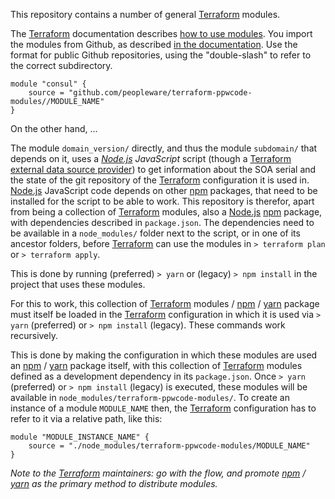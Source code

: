 This repository contains a number of general [Terraform] modules.

The [Terraform] documentation describes [how to use modules].
You import the modules from Github, as described [in the documentation][Terraform module sources].
Use the format for public Github repositories, using the "double-slash" to refer to the correct
subdirectory.

    module "consul" {
        source = "github.com/peopleware/terraform-ppwcode-modules//MODULE_NAME"
    }

On the other hand, …

The module `domain_version/` directly, and thus the module `subdomain/` that depends on it,
uses a _[Node.js] JavaScript_ script (though a [Terraform external data source provider]) to get information
about the SOA serial and the state of the git repository of the [Terraform] configuration it is used in.
[Node.js] JavaScript code depends on other [npm] packages, that need to be installed for the script to be able to
work. This repository is therefor, apart from being a collection of [Terraform] modules, also a [Node.js]
[npm] package, with dependencies described in `package.json`. The dependencies need to be available in a
`node_modules/` folder next to the script, or in one of its ancestor folders, before [Terraform] can use the
modules in `> terraform plan` or `> terraform apply`.

This is done by running (preferred) `> yarn` or (legacy) `> npm install` in the project that uses these modules.

For this to work, this collection of [Terraform] modules / [npm] / [yarn] package must itself be loaded in the
[Terraform] configuration in which it is used via `> yarn` (preferred) or `> npm install` (legacy). These commands 
work recursively.

This is done by making the configuration in which these modules are used an [npm] / [yarn] package itself, with this 
collection of [Terraform] modules defined as a development dependency in its `package.json`. Once
`> yarn` (preferred) or `> npm install` (legacy) is executed, these modules will be available in
`node_modules/terraform-ppwcode-modules/`. To create an instance of a module `MODULE_NAME` then, the [Terraform]
configuration has to refer to it via a relative path, like this:
 

    module "MODULE_INSTANCE_NAME" {
        source = "./node_modules/terraform-ppwcode-modules/MODULE_NAME"
    }

_Note to the [Terraform] maintainers: go with the flow, and promote [npm] / [yarn] as the primary method to distribute
modules._


[Terraform]: https://peopleware.atlassian.net/wiki/x/CwAvBg
[how to use modules]: https://www.terraform.io/docs/modules/usage.html
[Terraform module sources]: https://www.terraform.io/docs/modules/sources.html
[Node.js]: https://nodejs.org
[Terraform external data source provider]: https://www.terraform.io/docs/providers/external/data_source.html
[npm]: https://www.npmjs.com
[yarn]: https://yarnpkg.com
